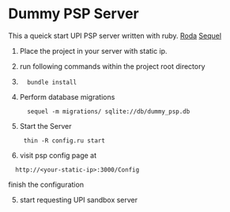 # Dummy PSP Server
This a queick start UPI PSP server written with ruby.
[Roda](http://roda.jeremyevans.net/)
[Sequel](http://sequel.jeremyevans.net/)

1. Place the project in your server with static ip.
2. run following commands within the project root directory
  1.  ```
        bundle install
      ```

  2.  Perform database migrations
      ```
        sequel -m migrations/ sqlite://db/dummy_psp.db
      ```
3. Start the Server
   ```
    thin -R config.ru start
   ```
4. visit psp config page at
  ```
    http://<your-static-ip>:3000/Config
  ```
   finish the configuration

5. start requesting UPI sandbox server
